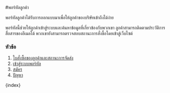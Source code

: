<!-- add-breadcrumbs -->
#พอร์ทัลลูกค้า

พอร์ทัลลูกค้าได้รับการออกแบบมาเพื่อให้ลูกค้าของบริษัทเข้าถึงได้ง่าย

พอร์ทัลนี้ช่วยให้ลูกค้าเข้าสู่ระบบและค้นหาข้อมูลที่เกี่ยวข้องกับพวกเขา ลูกค้าสามารถติดตามประวัติการสื่อสารของอีเมลได้ พวกเขายังสามารถตรวจสอบสถานะการสั่งซื้อโดยเข้าสู่เว็บไซต์

### หัวข้อ

1. [ใบสั่งซื้อของลูกค้าและสถานะการจัดส่ง](/docs/user/manual/th/customer-portal/customer-orders-invoices-and-shipping-status)
1. [เข้าสู่ระบบพอร์ทัล](/docs/user/manual/th/customer-portal/portal-login)
1. [สมัคร](/docs/user/manual/th/customer-portal/sign-up)
1. [ปัญหา](/docs/user/manual/th/customer-portal/issues)

{index}
